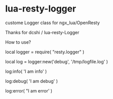 lua-resty-logger
================

custome Logger class for ngx_lua/OpenResty

Thanks for dcshi / lua-resty-Logger

How to use?

local logger = require( "resty.logger" )

local log = logger:new('debug', '/tmp/logfile.log' )

log:info( 'I am info' )

log:debug( 'I am debug' )

log:error( "I am error' )
